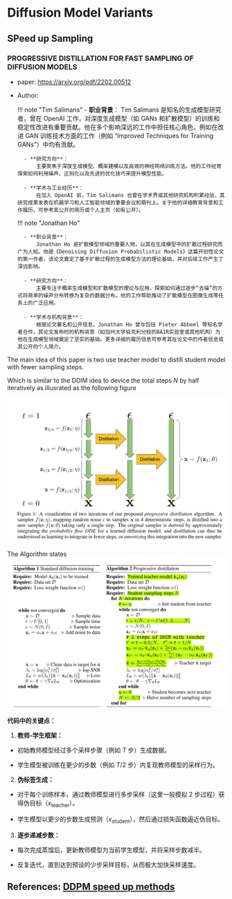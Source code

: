 # Diffusion Model Variants
## SPeed up Sampling

### PROGRESSIVE DISTILLATION FOR FAST SAMPLING OF DIFFUSION MODELS

- paper: <https://arxiv.org/pdf/2202.00512>

- Author:

    !!! note "Tim Salimans"
        - **职业背景**：
              Tim Salimans 是知名的生成模型研究者，曾在 OpenAI 工作，对深度生成模型（如 GANs 和扩散模型）的训练和稳定性改进有重要贡献。他在多个影响深远的工作中担任核心角色，例如在改进 GAN 训练技术方面的工作（例如 “Improved Techniques for Training GANs”）中均有贡献。

        - **研究方向**：
            主要聚焦于深度生成模型、概率建模以及高效的神经网络训练方法。他的工作经常探索如何利用噪声、正则化以及先进的优化技巧来提升模型性能。

        - **学术与工业经历**：
            在加入 OpenAI 前，Tim Salimans 也曾在学术界或其他研究机构积累经验，其研究成果发表在机器学习和人工智能领域的重要会议和期刊上。关于他的详细教育背景和工作履历，可参考其公开的简历或个人主页（如有公开）。

    !!! note "Jonathan Ho"

        - **职业背景**：
            Jonathan Ho 是扩散模型领域的重要人物，以其在生成模型中的扩散过程研究而广为人知。他是《Denoising Diffusion Probabilistic Models》这篇开创性论文的第一作者，该论文奠定了基于扩散过程的生成模型方法的理论基础，并对后续工作产生了深远影响。

        - **研究方向**：
            主要专注于概率生成模型和扩散模型的理论与应用，探索如何通过逐步“去噪”的方式将简单的噪声分布转换为复杂的数据分布。他的工作帮助推动了扩散模型在图像生成等任务上的广泛应用。

        - **学术与机构背景**：
            根据论文署名和公开信息，Jonathan Ho 曾与包括 Pieter Abbeel 等知名学者合作，其论文发布时的机构背景（如加州大学伯克利分校的BAIR实验室或其他机构）为他在生成模型领域奠定了坚实的基础。更多详细的履历信息可参考其在论文中的作者信息或其公开的个人简介。

The main idea of this paper is two use teacher model to distill student model with fewer sampling steps.

Which is similar to the DDIM idea to device the total steps $N$ by half iteratively as illusrated as the following figure

![alt text](../../images/image-51.png)

The Algorithm states
![alt text](../../images/image-52.png)

**代码中的关键点：**

1. **教师-学生框架：**

- 初始教师模型经过多个采样步骤（例如 $T$ 步）生成数据。

- 学生模型被训练在更少的步数（例如 $T/2$ 步）内复现教师模型的采样行为。

2. **伪标签生成：**

- 对于每个训练样本，通过教师模型进行多步采样（这里一般模拟 2 步过程）获得伪目标（$x_{\text{teacher}}$）。

- 学生模型以更少的步数生成预测（$x_{\text{student}}$），然后通过损失函数逼近伪目标。

3. **逐步递减步数：**

- 每次完成蒸馏后，更新教师模型为当前学生模型，并将采样步数减半。

- 反复迭代，直到达到预设的少步采样目标，从而极大加快采样速度。

## References: [DDPM speed up methods](https://zhuanlan.zhihu.com/p/651180944)
